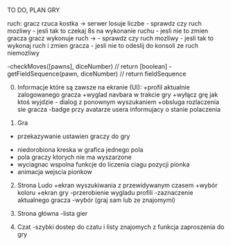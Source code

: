 TO DO, PLAN GRY

ruch:
gracz rzuca kostka -> serwer losuje liczbe
	- sprawdz czy ruch mozliwy
	- jesli tak to czekaj 8s na wykonanie ruchu
	- jesli nie to zmien gracza
gracz wykonuje ruch ->
	- sprawdz czy ruch mozliwy
	- jesli tak to wykonaj ruch i zmien gracza
	- jesli nie to odeslij do konsoli ze ruch niemozliwy

-checkMoves([pawns], diceNumber) // return [boolean]
-getFieldSequence(pawn, diceNumber) // return fieldSequence

0) Informacje które są zawsze na ekranie (UI):
+profil aktualnie zalogowanego gracza
+wyglad navbara w trakcie gry
+wyłącz grę jak ktoś wyjdzie - dialog z ponownym wyszukaniem
+obsluga rozlaczenia sie gracza
-badge przy avatarze usera informujacy o stanie polaczenia

1) Gra
+ przekazywanie ustawien graczy do gry
- niedorobiona kreska w grafica jednego pola
- pola graczy ktorych nie ma wyszarzone
- wyciagnac wspolna funkcje do liczenia ciagu pozycji pionka
- animacja wejscia pionkow

2) Strona Ludo
+ekran wyszukiwania z przewidywanym czasem
+wybór koloru
+ekran gry
-przerobienie wygladu profili
-zaznaczenie aktualnego gracza
-wybór (graj sam lub ze znajomymi)

3) Strona główna
-lista gier

4) Czat
-szybki dostep do czatu i listy znajomych z funkcja zaproszenia do gry
